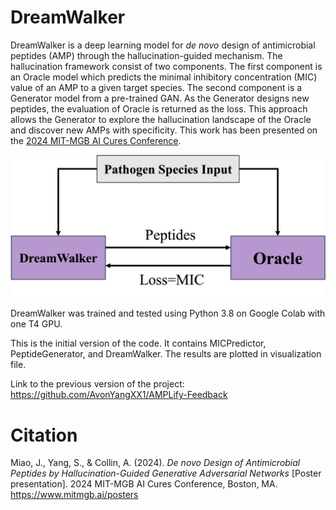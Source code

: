# DreamWalker
DreamWalker is a deep learning model for _de novo_ design of antimicrobial peptides (AMP) through the hallucination-guided mechanism. The hallucination framework consist of two components. The first component is an Oracle model which predicts the minimal inhibitory concentration (MIC) value of an AMP to a given target species. The second component is a Generator model from a pre-trained GAN. As the Generator designs new peptides, the evaluation of Oracle is returned as the loss. This approach allows the Generator to explore the hallucination landscape of the Oracle and discover new AMPs with specificity. This work has been presented on the [2024 MIT-MGB AI Cures Conference](https://www.mitmgb.ai/posters).

![The framework of DreamWalker](dreamwalker.png)

DreamWalker was trained and tested using Python 3.8 on Google Colab with one T4 GPU.

This is the initial version of the code. It contains MICPredictor, PeptideGenerator, and DreamWalker. The results are plotted in visualization file. 

Link to the previous version of the project: https://github.com/AvonYangXX1/AMPLify-Feedback

# Citation
Miao, J., Yang, S., & Collin, A. (2024). _De novo Design of Antimicrobial Peptides by Hallucination-Guided Generative Adversarial Networks_ [Poster presentation]. 2024 MIT-MGB AI Cures Conference, Boston, MA. https://www.mitmgb.ai/posters